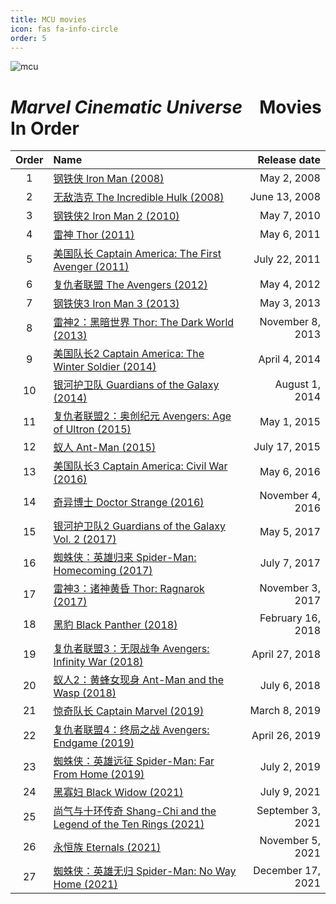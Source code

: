 ```yaml
---
title: MCU movies
icon: fas fa-info-circle
order: 5
---
```



![mcu](/movie/mcu.png)

# *Marvel Cinematic Universe &ensp;* <b style="color: var(--primary);">Movies In Order</b>

| Order    | Name                      | Release date |
| :-: | :------------------------ | -----------: |
| 1 | [钢铁侠 Iron Man (2008)](/posts/iron-man-1/)  | May 2, 2008 |
| 2 | [无敌浩克 The Incredible Hulk (2008)](/posts/hulk/) | June 13, 2008 |
| 3 | [钢铁侠2 Iron Man 2 (2010)](/posts/iron-man-2/) | May 7, 2010 |
| 4 | [雷神 Thor (2011)](/posts/thor-1/) | May 6, 2011 |
| 5 | [美国队长 Captain America: The First Avenger (2011)](/posts/captain-america-1/) | July 22, 2011 |
| 6 | [复仇者联盟 The Avengers (2012)](/posts/avengers-1/) | May 4, 2012 |
| 7 | [钢铁侠3 Iron Man 3 (2013)](/posts/iron-man-3/) | May 3, 2013 |
| 8 | [雷神2：黑暗世界 Thor: The Dark World (2013)](/posts/thor-2/) | November 8, 2013	 |
| 9 | [美国队长2 Captain America: The Winter Soldier (2014)](/posts/captain-america-2/) | April 4, 2014	 |
| 10 | [银河护卫队 Guardians of the Galaxy (2014)](/posts/guardians-of-the-galaxy-1/) | August 1, 2014	 |
| 11 | [复仇者联盟2：奥创纪元 Avengers: Age of Ultron (2015)](/posts/avengers-2/) | May 1, 2015	 |
| 12 | [蚁人 Ant-Man (2015)](/posts/ant-man-1/) | July 17, 2015	 |
| 13 | [美国队长3 Captain America: Civil War (2016)](/posts/captain-america-3/) | May 6, 2016	 |
| 14 | [奇异博士 Doctor Strange (2016)](/posts/doctor-strange/) | November 4, 2016	 |
| 15 | [银河护卫队2 Guardians of the Galaxy Vol. 2 (2017)](/posts/guardians-of-the-galaxy-2/) | May 5, 2017	 |
| 16 | [蜘蛛侠：英雄归来 Spider-Man: Homecoming (2017)](/posts/spider-man-1/) | July 7, 2017	 |
| 17 | [雷神3：诸神黄昏 Thor: Ragnarok (2017)](/posts/thor-3/) | November 3, 2017	 |
| 18 | [黑豹 Black Panther (2018)](/posts/black-panther/) | February 16, 2018	 |
| 19 | [复仇者联盟3：无限战争 Avengers: Infinity War (2018)](/posts/avengers-3/) | April 27, 2018	 |
| 20 | [蚁人2：黄蜂女现身 Ant-Man and the Wasp (2018)](/posts/ant-man-2/) | July 6, 2018	 |
| 21 | [惊奇队长 Captain Marvel (2019)](/posts/captain-marvel/) | March 8, 2019	 |
| 22 | [复仇者联盟4：终局之战 Avengers: Endgame (2019)](/posts/avengers-4/) | April 26, 2019	 |
| 23 | [蜘蛛侠：英雄远征 Spider-Man: Far From Home (2019)](/posts/spider-man-2/) | July 2, 2019	 |
| 24 | [黑寡妇 Black Widow (2021)](/posts/black-widow/) | July 9, 2021 |
| 25 | [尚气与十环传奇 Shang-Chi and the Legend of the Ten Rings (2021)](/posts/shang-chi/) | September 3, 2021	 |
| 26 | [永恒族 Eternals (2021)](/posts/Eternals) | November 5, 2021	 |
| 27 | [蜘蛛侠：英雄无归 Spider-Man: No Way Home (2021)](/posts/spiderman-3-TS/) | December 17, 2021	 |

